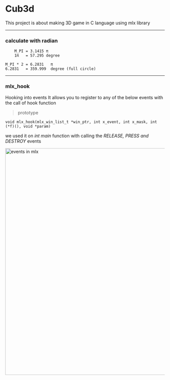 
# Cub3d
This project is about making 3D game in C language using mlx library
__________________________________________________________________________________________________________________

### calculate with radian
        M_PI = 3.1415 π
        1π   = 57.295 degree
        
    M_PI * 2 = 6.2831   π
    6.2831   = 359.999  degree (full circle)

_____________________________________________
    
    

### mlx_hook

Hooking into events It allows you to register to any of the below events with the call of hook function

> prototype

    void mlx_hook(mlx_win_list_t *win_ptr, int x_event, int x_mask, int (*f)(), void *param)

we used it on *int main* function with calling the *RELEASE, PRESS and DESTROY* events

<img width="717" alt="events in mlx" src="https://github.com/realdahh/Cub3d/assets/111651235/356b4041-17c0-48be-90f3-764f5c161853">
